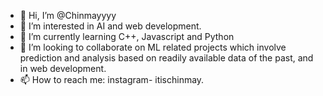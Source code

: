 - 👋 Hi, I’m @Chinmayyyy
- 👀 I’m interested in AI and web development.
- 🌱 I’m currently learning C++, Javascript and Python
- 💞️ I’m looking to collaborate on ML related projects which involve prediction and analysis based on readily available data of the past, and in web development.
- 📫 How to reach me: instagram- itischinmay.


<!---
Chinmayyyy/Chinmayyyy is a ✨ special ✨ repository because its `README.md` (this file) appears on your GitHub profile.
You can click the Preview link to take a look at your changes.
--->

